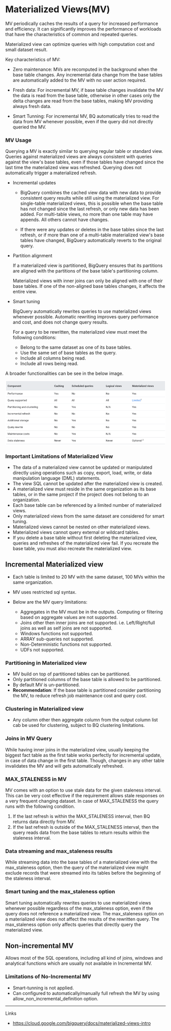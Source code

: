 # Materialized Views(MV)

MV periodically caches the results of a query for increased performance and efficiency. It can significantly improves the performance of workloads that have the characteristics of common and repeated queries.

Materialized view can optimize queries with high computation cost and small dataset result.

Key characteristics of MV:

* Zero maintenance: MVs are recomputed in the background when the base table changes. Any incremental data change from the base tables are automatically added to the MV with no user action required.

* Fresh data: For incremental MV, if base table changes invalidate the MV the data is read from the base table, otherwise in other cases only the delta changes are read from the base tables, making MV providing always fresh data.

* Smart Tunning: For incremental MV, BQ automatically tries to read the data from MV whenever possible, even if the query did not directly queried the MV.

### MV Usage

Querying a MV is exactly similar to querying regular table or standard view. Queries against materialized views are always consistent with queries against the view's base tables, even if those tables have changed since the last time the materialized view was refreshed. Querying does not automatically trigger a materialized refresh.

* Incremental updates

  * BigQuery combines the cached view data with new data to provide consistent query results while still using the materialized view. For single-table materialized views, this is possible when the base table has not changed since the last refresh, or only new data has been added. For multi-table views, no more than one table may have appends. All others cannot have changes.

  * If there were any updates or deletes in the base tables since the last refresh, or if more than one of a multi-table materialized view's base tables have changed, BigQuery automatically reverts to the original query.

* Partition alignment

    If a materialized view is partitioned, BigQuery ensures that its partitions are aligned with the partitions of the base table's partitioning column.

    Materialized views with inner joins can only be aligned with one of their base tables. If one of the non-aligned base tables changes, it affects the entire view.

* Smart tuning

    BigQuery automatically rewrites queries to use materialized views whenever possible. Automatic rewriting improves query performance and cost, and does not change query results.

    For a query to be rewritten, the materialized view must meet the following conditions:
  * Belong to the same dataset as one of its base tables.
  * Use the same set of base tables as the query.
  * Include all columns being read.
  * Include all rows being read.

A broader functionalities can be see in the below image.

![MaterializedView](/asset/images/gcp/MaterialzedViewComparision.png)

### Important Limitations of Materialized View

* The data of a materialized view cannot be updated or manipulated directly using operations such as copy, export, load, write, or data manipulation language (DML) statements.
* The view SQL cannot be updated after the materialized view is created.
* A materialized view must reside in the same organization as its base tables, or in the same project if the project does not belong to an organization.
* Each base table can be referenced by a limited number of materialized views.
* Only materialized views from the same dataset are considered for smart tuning.
* Materialized views cannot be nested on other materialized views.
* Materialized views cannot query external or wildcard tables.
* If you delete a base table without first deleting the materialized view, queries and refreshes of the materialized view fail. If you recreate the base table, you must also recreate the materialized view.

## Incremental Materialized view

* Each table is limited to 20 MV with the same dataset, 100 MVs within the same organization.
* MV uses restricted sql syntax.
* Below are the MV query limitations:

  * Aggregates in the MV must be in the outputs. Computing or filtering based on aggregate values are not supported.
  * Joins other then inner joins are not supported. i.e. Left/Right/full joins as well as self joins are not supported.
  * Windows functions not supported.
  * ARRAY sub-queries not supported.
  * Non-Deterministic functions not supported.
  * UDFs not supported.

### Partitioning in Materialized view

* MV build on top of partitioned tables can be partitioned.
* Only partitioned columns of the base table is allowed to be partitioned.
* By default MV is un-partitioned.
* **Recommendation**: If the base table is partitioned consider partitioning the MV, to reduce refresh job maintenance cost and query cost.

### Clustering in Materialized view

* Any column other then aggregate column from the output column list cab be used for clustering, subject to BQ clustering limitations.

### Joins in MV Query

While having inner joins in the materialized view, usually keeping the biggest fact table as the first table works perfectly for incremental update, in case of data change in the first table. Though, changes in any other table invalidates the MV and will gets automatically refreshed.

### MAX_STALENESS in MV

MV comes with an option to use stale data for the given staleness interval. This can be very cost effective if the requirement allows stale responses on a very frequent changing dataset. In case of MAX_STALENESS the query runs with the following condition.

1. If the last refresh is within the MAX_STALENESS interval, then BQ returns data directly from MV.
2. If the last refresh is outside of the MAX_STALENESS interval, then the query reads data from the base tables to return results within the staleness interval.

### Data streaming and max_staleness results

While streaming data into the base tables of a materialized view with the max_staleness option, then the query of the materialized view might exclude records that were streamed into its tables before the beginning of the staleness interval.

### Smart tuning and the max_staleness option

Smart tuning automatically rewrites queries to use materialized views whenever possible regardless of the max_staleness option, even if the query does not reference a materialized view. The max_staleness option on a materialized view does not affect the results of the rewritten query. The max_staleness option only affects queries that directly query the materialized view.

## Non-incremental MV

Allows most of the SQL operations, including all kind of joins, windows and analytical functions which are usually not available in Incremental MV.

### Limitations of No-Incremental MV

* Smart-tunning is not applied.
* Can configured to automatically/manually full refresh the MV by using allow_non_incremental_definition option.

---

Links

* <https://cloud.google.com/bigquery/docs/materialized-views-intro>
